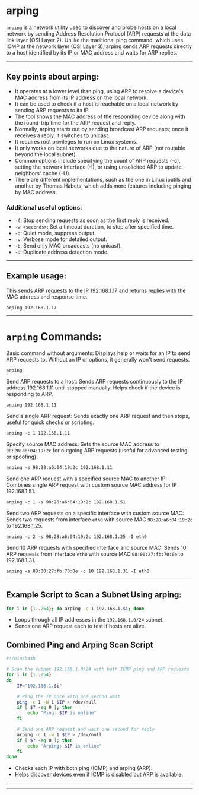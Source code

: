 # arping

`arping` is a network utility used to discover and probe hosts on a local network by sending Address Resolution Protocol (ARP) requests at the data link layer (OSI Layer 2). Unlike the traditional ping command, which uses ICMP at the network layer (OSI Layer 3), arping sends ARP requests directly to a host identified by its IP or MAC address and waits for ARP replies.

---
## Key points about arping:

*   It operates at a lower level than ping, using ARP to resolve a device's MAC address from its IP address on the local network.
*   It can be used to check if a host is reachable on a local network by sending ARP requests to its IP.
*   The tool shows the MAC address of the responding device along with the round-trip time for the ARP request and reply.
*   Normally, arping starts out by sending broadcast ARP requests; once it receives a reply, it switches to unicast.
*   It requires root privileges to run on Linux systems.
*   It only works on local networks due to the nature of ARP (not routable beyond the local subnet). 
*   Common options include specifying the count of ARP requests (-c), setting the network interface (-I), or using unsolicited ARP to update neighbors' cache (-U).
*   There are different implementations, such as the one in Linux iputils and another by Thomas Habets, which adds more features including pinging by MAC address.

### Additional useful options:
*   `-f`: Stop sending requests as soon as the first reply is received.
*   `-w <seconds>`: Set a timeout duration, to stop after specified time.
*   `-q`: Quiet mode, suppress output.
*   `-v`: Verbose mode for detailed output.
*   `-b`: Send only MAC broadcasts (no unicast).
*   `-D`: Duplicate address detection mode.

---
## Example usage:

This sends ARP requests to the IP 192.168.1.17 and returns replies with the MAC address and response time.
```
arping 192.168.1.17
```

---
# `arping` Commands:

Basic command without arguments: Displays help or waits for an IP to send ARP requests to. Without an IP or options, it generally won't send requests.
```
arping
```

Send ARP requests to a host: Sends ARP requests continuously to the IP address 192.168.1.11 until stopped manually. Helps check if the device is responding to ARP.
```
arping 192.168.1.11
```

Send a single ARP request: Sends exactly one ARP request and then stops, useful for quick checks or scripting.
```
arping -c 1 192.168.1.11
```

Specify source MAC address: Sets the source MAC address to `98:28:a6:04:19:2c` for outgoing ARP requests (useful for advanced testing or spoofing).
```
arping -s 98:28:a6:04:19:2c 192.168.1.11
```

Send one ARP request with a specified source MAC to another IP: Combines single ARP request with custom source MAC address for IP 192.168.1.51.
```
arping -c 1 -s 98:28:a6:04:19:2c 192.168.1.51
```

Send two ARP requests on a specific interface with custom source MAC: Sends two requests from interface `eth0` with source MAC `98:28:a6:04:19:2c` to 192.168.1.25.
```
arping -c 2 -s 98:28:a6:04:19:2c 192.168.1.25 -I eth0
```

Send 10 ARP requests with specified interface and source MAC: Sends 10 ARP requests from interface `eth0` with source MAC `08:00:27:fb:70:0e` to 192.168.1.31.
```
arping -s 08:00:27:fb:70:0e -c 10 192.168.1.31 -I eth0
```

---

## Example Script to Scan a Subnet Using arping:

```bash
for i in {1..254}; do arping -c 1 192.168.1.$i; done
```
*   Loops through all IP addresses in the `192.168.1.0/24` subnet.
*   Sends one ARP request each to test if hosts are alive.
## Combined Ping and Arping Scan Script

```bash
#!/bin/bash

# Scan the subnet 192.168.1.0/24 with both ICMP ping and ARP requests
for i in {1..254}
do
    IP="192.168.1.$i"

    # Ping the IP once with one second wait
    ping -c 1 -W 1 $IP > /dev/null
    if [ $? -eq 0 ]; then
        echo "Ping: $IP is online"
    fi

    # Send one ARP request and wait one second for reply
    arping -c 1 -w 1 $IP > /dev/null
    if [ $? -eq 0 ]; then
        echo "Arping: $IP is online"
    fi
done
```
*   Checks each IP with both ping (ICMP) and arping (ARP).
*   Helps discover devices even if ICMP is disabled but ARP is available.

---
---
